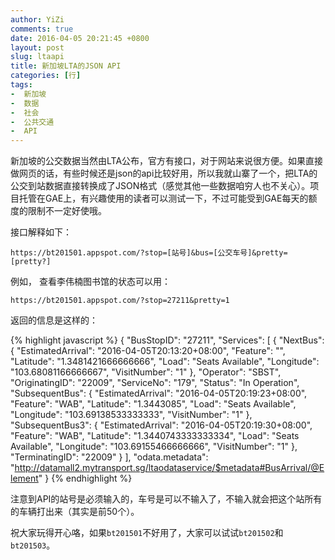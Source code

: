 ```yaml
---
author: YiZi
comments: true
date: 2016-04-05 20:21:45 +0800
layout: post
slug: ltaapi
title: 新加坡LTA的JSON API
categories: [行]
tags:
-  新加坡
-  数据
-  社会
-  公共交通
-  API
---
```


新加坡的公交数据当然由LTA公布，官方有接口，对于网站来说很方便。如果直接做网页的话，有些时候还是json的api比较好用，所以我就山寨了一个，把LTA的公交到站数据直接转换成了JSON格式（感觉其他一些数据咱穷人也不关心）。项目托管在GAE上，有兴趣使用的读者可以测试一下，不过可能受到GAE每天的额度的限制不一定好使哦。

接口解释如下：

`https://bt201501.appspot.com/?stop=[站号]&bus=[公交车号]&pretty=[pretty?]`

例如，
查看李伟楠图书馆的状态可以用：

`https://bt201501.appspot.com/?stop=27211&pretty=1`

返回的信息是这样的：

{% highlight javascript %}
{
    "BusStopID": "27211", 
    "Services": [
        {
            "NextBus": {
                "EstimatedArrival": "2016-04-05T20:13:20+08:00", 
                "Feature": "", 
                "Latitude": "1.3481421666666666", 
                "Load": "Seats Available", 
                "Longitude": "103.68081166666667", 
                "VisitNumber": "1"
            }, 
            "Operator": "SBST", 
            "OriginatingID": "22009", 
            "ServiceNo": "179", 
            "Status": "In Operation", 
            "SubsequentBus": {
                "EstimatedArrival": "2016-04-05T20:19:23+08:00", 
                "Feature": "WAB", 
                "Latitude": "1.3443085", 
                "Load": "Seats Available", 
                "Longitude": "103.69138533333333", 
                "VisitNumber": "1"
            }, 
            "SubsequentBus3": {
                "EstimatedArrival": "2016-04-05T20:19:30+08:00", 
                "Feature": "WAB", 
                "Latitude": "1.3440743333333334", 
                "Load": "Seats Available", 
                "Longitude": "103.69155466666666", 
                "VisitNumber": "1"
            }, 
            "TerminatingID": "22009"
        }
    ], 
    "odata.metadata": "http://datamall2.mytransport.sg/ltaodataservice/$metadata#BusArrival/@Element"
}
{% endhighlight %}

注意到API的站号是必须输入的，车号是可以不输入了，不输入就会把这个站所有的车辆打出来（其实是前50个）。

祝大家玩得开心咯，如果`bt201501`不好用了，大家可以试试`bt201502`和`bt201503`。